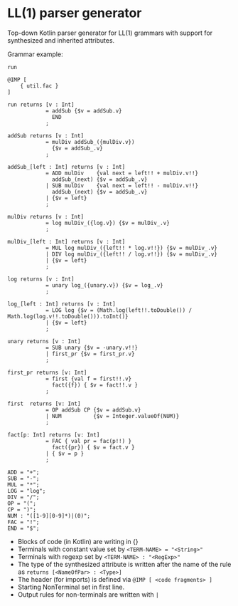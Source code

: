 # LL(1) parser generator
Top-down Kotlin parser generator for LL(1) grammars with support for synthesized and inherited attributes.

Grammar example:
```
run

@IMP [
    { util.fac }
]

run returns [v : Int]
            = addSub {$v = addSub.v}
              END
            ;

addSub returns [v : Int]
            = mulDiv addSub_({mulDiv.v})
              {$v = addSub_.v}
            ;

addSub_[left : Int] returns [v : Int]
            = ADD mulDiv    {val next = left!! + mulDiv.v!!}
              addSub_(next) {$v = addSub_.v}
            | SUB mulDiv    {val next = left!! - mulDiv.v!!}
              addSub_(next) {$v = addSub_.v}
            | {$v = left}
            ;

mulDiv returns [v : Int]
            = log mulDiv_({log.v}) {$v = mulDiv_.v}
            ;

mulDiv_[left : Int] returns [v : Int]
            = MUL log mulDiv_({left!! * log.v!!}) {$v = mulDiv_.v}
            | DIV log mulDiv_({left!! / log.v!!}) {$v = mulDiv_.v}
            | {$v = left}
            ;

log returns [v : Int]
            = unary log_({unary.v}) {$v = log_.v}
            ;

log_[left : Int] returns [v : Int]
            = LOG log {$v = (Math.log(left!!.toDouble()) / Math.log(log.v!!.toDouble())).toInt()}
            | {$v = left}
            ;

unary returns [v : Int]
            = SUB unary {$v = -unary.v!!}
            | first_pr {$v = first_pr.v}
            ;

first_pr returns [v: Int]
            = first {val f = first!!.v}
              fact({f}) { $v = fact!!.v }
            ;

first  returns [v: Int]
            = OP addSub CP {$v = addSub.v}
            | NUM          {$v = Integer.valueOf(NUM)}
            ;

fact[p: Int] returns [v: Int]
            = FAC { val pr = fac(p!!) }
              fact({pr}) { $v = fact.v }
            | { $v = p }
            ;

ADD = "+";
SUB = "-";
MUL = "*";
LOG = "log";
DIV = "/";
OP = "(";
CP = ")";
NUM : "([1-9][0-9]*)|(0)";
FAC = "!";
END = "$";
```

- Blocks of code (in Kotlin) are writing in {}
- Terminals with constant value set by `<TERM-NAME> = "<String>"`
- Terminals with regexp set by `<TERM-NAME> : "<RegExp>"`
- The type of the synthesized attribute is written after the name of the rule as `returns [<NameOfPar> : <Type>]`
- The header (for imports) is defined via `@IMP [
  <code fragments>
  ]`
- Starting NonTerminal set in first line.
- Output rules for non-terminals are written with `|`

